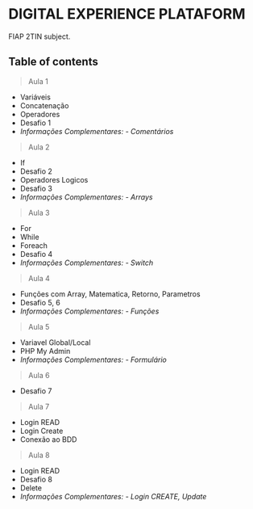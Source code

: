 # DIGITAL EXPERIENCE PLATAFORM
FIAP 2TIN subject.

## Table of contents

> Aula 1
- Variáveis
- Concatenação
- Operadores
- Desafio 1 
- *Informações Complementares: - Comentários*

> Aula 2
- If
- Desafio 2
- Operadores Logicos
- Desafio 3 
- *Informações Complementares: - Arrays*

> Aula 3
- For
- While
- Foreach
- Desafio 4
- *Informações Complementares: - Switch*

> Aula 4
- Funções com Array, Matematica, Retorno, Parametros
- Desafio 5, 6 
- *Informações Complementares: - Funções*

> Aula 5
- Variavel Global/Local
- PHP My Admin 
- *Informações Complementares: - Formulário*

> Aula 6
- Desafio 7

> Aula 7
- Login READ 
- Login Create
- Conexão ao BDD 

> Aula 8
* Login READ 
* Desafio 8
* Delete
* *Informações Complementares: - Login CREATE, Update*
